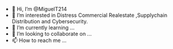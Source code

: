 - 👋 Hi, I’m @MiguelT214
- 👀 I’m interested in Distress Commercial Realestate ,Supplychain Distribution and Cybersecurity.
- 🌱 I’m currently learning ... 
- 💞️ I’m looking to collaborate on ...
- 📫 How to reach me ...

<!---
MiguelT214/MiguelT214 is a ✨ special ✨ repository because its `README.md` (this file) appears on your GitHub profile.
You can click the Preview link to take a look at your changes.
--->

